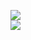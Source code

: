 [![](https://img.shields.io/badge/Made%20With-Github%20Spray-lightgrey.svg?style=for-the-badge&logo=github)](https://github.com/Annihil/github-spray#26132)  
[![](https://i.imgur.com/2DrTn0Z.gif)](https://github.com/Annihil/github-spray)